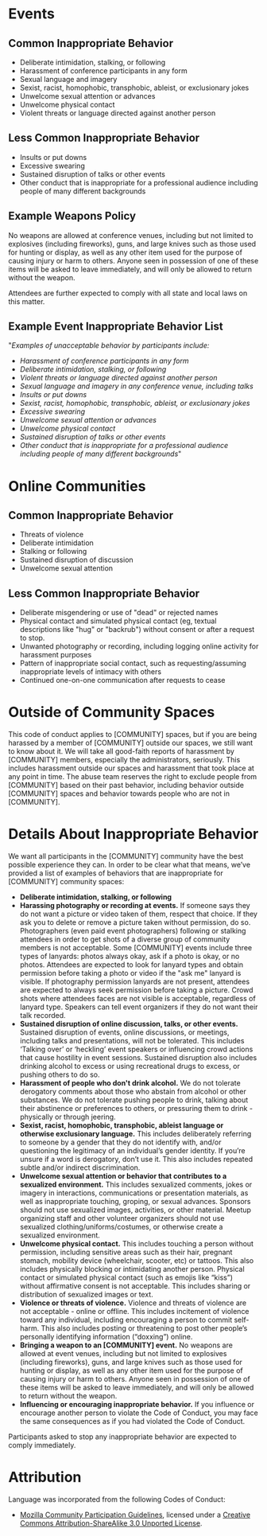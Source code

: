 # Events

## Common Inappropriate Behavior

 * Deliberate intimidation, stalking, or following
 * Harassment of conference participants in any form
 * Sexual language and imagery
 * Sexist, racist, homophobic, transphobic, ableist, or exclusionary jokes
 * Unwelcome sexual attention or advances
 * Unwelcome physical contact
 * Violent threats or language directed against another person

## Less Common Inappropriate Behavior

 * Insults or put downs
 * Excessive swearing
 * Sustained disruption of talks or other events
 * Other conduct that is inappropriate for a professional audience including people of many different backgrounds

## Example Weapons Policy

No weapons are allowed at conference venues, including but not limited to explosives (including fireworks), guns, and large knives such as those used for hunting or display, as well as any other item used for the purpose of causing injury or harm to others. Anyone seen in possession of one of these items will be asked to leave immediately, and will only be allowed to return without the weapon.

Attendees are further expected to comply with all state and local laws on this matter.

## Example Event Inappropriate Behavior List

 "_Examples of unacceptable behavior by participants include:_

   * _Harassment of conference participants in any form_
   * _Deliberate intimidation, stalking, or following_
   * _Violent threats or language directed against another person_
   * _Sexual language and imagery in any conference venue, including talks_
   * _Insults or put downs_
   * _Sexist, racist, homophobic, transphobic, ableist, or exclusionary jokes_
   * _Excessive swearing_
   * _Unwelcome sexual attention or advances_
   * _Unwelcome physical contact_
   * _Sustained disruption of talks or other events_
   * _Other conduct that is inappropriate for a professional audience including people of many different backgrounds_"

# Online Communities

## Common Inappropriate Behavior

 * Threats of violence
 * Deliberate intimidation
 * Stalking or following
 * Sustained disruption of discussion
 * Unwelcome sexual attention

## Less Common Inappropriate Behavior

 * Deliberate misgendering or use of "dead" or rejected names
 * Physical contact and simulated physical contact (eg, textual descriptions like "hug" or "backrub") without consent or after a request to stop.
 * Unwanted photography or recording, including logging online activity for harassment purposes
 * Pattern of inappropriate social contact, such as requesting/assuming inappropriate levels of intimacy with others
 * Continued one-on-one communication after requests to cease

# Outside of Community Spaces

This code of conduct applies to [COMMUNITY] spaces, but if you are being harassed by a member of [COMMUNITY] outside our spaces, we still want to know about it. We will take all good-faith reports of harassment by [COMMUNITY] members, especially the administrators, seriously. This includes harassment outside our spaces and harassment that took place at any point in time. The abuse team reserves the right to exclude people from [COMMUNITY] based on their past behavior, including behavior outside [COMMUNITY] spaces and behavior towards people who are not in [COMMUNITY].

# Details About Inappropriate Behavior

We want all participants in the [COMMUNITY] community have the best possible experience they can. In order to be clear what that means, we’ve provided a list of examples of behaviors that are inappropriate for [COMMUNITY] community spaces:

 * **Deliberate intimidation, stalking, or following**
 * **Harassing photography or recording at events.** If someone says they do not want a picture or video taken of them, respect that choice. If they ask you to delete or remove a picture taken without permission, do so. Photographers (even paid event photographers) following or stalking attendees in order to get shots of a diverse group of community members is not acceptable. Some [COMMUNITY] events include three types of lanyards: photos always okay, ask if a photo is okay, or no photos. Attendees are expected to look for lanyard types and obtain permission before taking a photo or video if the "ask me" lanyard is visible. If photography permission lanyards are not present, attendees are expected to always seek permission before taking a picture. Crowd shots where attendees faces are not visible is acceptable, regardless of lanyard type. Speakers can tell event organizers if they do not want their talk recorded.
 * **Sustained disruption of online discussion, talks, or other events.** Sustained disruption of events, online discussions, or meetings, including talks and presentations, will not be tolerated. This includes ‘Talking over’ or ‘heckling’ event speakers or influencing crowd actions that cause hostility in event sessions. Sustained disruption also includes drinking alcohol to excess or using recreational drugs to excess, or pushing others to do so.
 * **Harassment of people who don't drink alcohol.** We do not tolerate derogatory comments about those who abstain from alcohol or other substances. We do not tolerate pushing people to drink, talking about their abstinence or preferences to others, or pressuring them to drink - physically or through jeering.
 * **Sexist, racist, homophobic, transphobic, ableist language or otherwise exclusionary language.** This includes deliberately referring to someone by a gender that they do not identify with, and/or questioning the legitimacy of an individual’s gender identity. If you’re unsure if a word is derogatory, don’t use it. This also includes repeated subtle and/or indirect discrimination.
 * **Unwelcome sexual attention or behavior that contributes to a sexualized environment.** This includes sexualized comments, jokes or imagery in interactions, communications or presentation materials, as well as inappropriate touching, groping, or sexual advances. Sponsors should not use sexualized images, activities, or other material. Meetup organizing staff and other volunteer organizers should not use sexualized clothing/uniforms/costumes, or otherwise create a sexualized environment.
 * **Unwelcome physical contact.** This includes touching a person without permission, including sensitive areas such as their hair, pregnant stomach, mobility device (wheelchair, scooter, etc) or tattoos. This also includes physically blocking or intimidating another person. Physical contact or simulated physical contact (such as emojis like “kiss”) without affirmative consent is not acceptable. This includes sharing or distribution of sexualized images or text.
 * **Violence or threats of violence.** Violence and threats of violence are not acceptable - online or offline. This includes incitement of violence toward any individual, including encouraging a person to commit self-harm. This also includes posting or threatening to post other people’s personally identifying information (“doxxing”) online. 
 * **Bringing a weapon to an [COMMUNITY] event.** No weapons are allowed at event venues, including but not limited to explosives (including fireworks), guns, and large knives such as those used for hunting or display, as well as any other item used for the purpose of causing injury or harm to others. Anyone seen in possession of one of these items will be asked to leave immediately, and will only be allowed to return without the weapon.
 * **Influencing or encouraging inappropriate behavior.** If you influence or encourage another person to violate the Code of Conduct, you may face the same consequences as if you had violated the Code of Conduct.

Participants asked to stop any inappropriate behavior are expected to comply immediately.

# Attribution

Language was incorporated from the following Codes of Conduct:
 *  [Mozilla Community Participation Guidelines](https://www.mozilla.org/en-US/about/governance/policies/participation/), licensed under a [Creative Commons Attribution-ShareAlike 3.0 Unported License](https://creativecommons.org/licenses/by-sa/3.0/).
